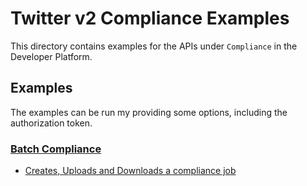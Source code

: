 # Twitter v2 Compliance Examples
This directory contains examples for the APIs under `Compliance` in the Developer Platform.

## Examples
The examples can be run my providing some options, including the authorization token.

### [Batch Compliance](https://developer.twitter.com/en/docs/twitter-api/compliance/batch-compliance/introduction)

* [Creates, Uploads and Downloads a compliance job](./batch/compliance-batch/main.go)